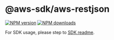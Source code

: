 # @aws-sdk/aws-restjson

[![NPM version](https://img.shields.io/npm/v/@aws-sdk/aws-restjson/rc.svg)](https://www.npmjs.com/package/@aws-sdk/aws-restjson)
[![NPM downloads](https://img.shields.io/npm/dm/@aws-sdk/aws-restjson.svg)](https://www.npmjs.com/package/@aws-sdk/aws-restjson)

For SDK usage, please step to [SDK readme](https://github.com/aws/aws-sdk-js-v3).
